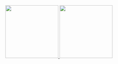 <div>
  <a href="https://github.com/LeonardoRogerio">
  <img height="165em" src="https://github-readme-stats.vercel.app/api?username=LeonardoRogerio&show_icons=true&theme=white&include_all_commits=true&count_private=true"/>
  <img height="165em" src="https://github-readme-stats.vercel.app/api/top-langs/?username=LeonardoRogerio&layout=compact&langs_count=7&theme=white"/>
</div>
  
  ##





